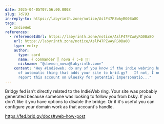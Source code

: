 ```yaml
---
date: 2025-04-05T07:56:00.000Z
slug: 7d793
in-reply-to: https://labyrinth.zone/notice/AslP47PZwAyRG0Ba8O
tags:
  - IndieWeb
references:
  - referenceIdUrl: https://labyrinth.zone/notice/AslP47PZwAyRG0Ba8O
    url: https://labyrinth.zone/notice/AslP47PZwAyRG0Ba8O
    type: entry
    author:
      type: card
      name: ⸸ commander ░ nova ⸸ :~$ 🏳️‍⚧️
      nickname: "@daemon_nova@labyrinth.zone"
    content: "Hey #indieweb; do any of you know if the indie webring has some kind
      of automatic thing that adds your site to brid.gy?   If not, I need to
      report this account on Bluesky for potential impersonatio..."
---
```


Bridgy fed isn't directly related to the IndieWeb ring. Your site was probably generated because someone was looking to follow you from bsky. If you don't like it you have options to disable the bridge. Or if it's useful you can configure your domain work as that account's handle. 

https://fed.brid.gy/docs#web-how-post

